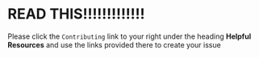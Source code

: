 # READ THIS!!!!!!!!!!!!!
Please click the `Contributing` link to your right under the heading **Helpful Resources** and use the links provided there to create your issue